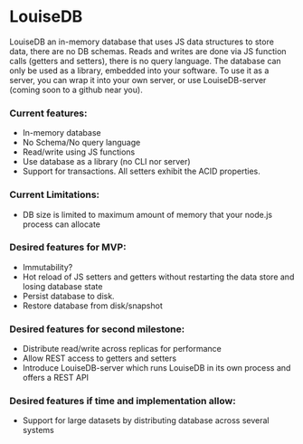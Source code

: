 # LouiseDB

LouiseDB an in-memory database that uses JS data structures to store data, there are no DB schemas.
Reads and writes are done via JS function calls (getters and setters), there is no query language.
The database can only be used as a library, embedded into your software. To use it as a server, you can wrap it
into your own server, or use LouiseDB-server (coming soon to a github near you).

### Current features:
- In-memory database
- No Schema/No query language
- Read/write using JS functions
- Use database as a library (no CLI nor server)
- Support for transactions. All setters exhibit the ACID properties.

### Current Limitations:
- DB size is limited to maximum amount of memory that your node.js process can allocate

### Desired features for MVP:
- Immutability?
- Hot reload of JS setters and getters without restarting the data store and losing database state
- Persist database to disk.
- Restore database from disk/snapshot

### Desired features for second milestone:
- Distribute read/write across replicas for performance
- Allow REST access to getters and setters
- Introduce LouiseDB-server which runs LouiseDB in its own process and offers a REST API

### Desired features if time and implementation allow:
- Support for large datasets by distributing database across several systems